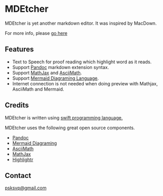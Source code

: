 # MDEtcher 

MDEtcher is yet another markdown editor. It was inspired by MacDown. 

For more info, please [go here]( https://psksvp.github.io/MDEtcher/index.html)

## Features

* Text to Speech for proof reading which highlight word as it reads. 
* Support [Pandoc](https://pandoc.org) markdown extension syntax. 
* Support [MathJax](https://www.mathjax.org) and [AsciiMath](http://asciimath.org). 
* Support [Mermaid Diagraming Language](https://mermaid-js.github.io/mermaid/#/). 
* Internet connection is not needed when doing preview with Mathjax, AsciiMath and Mermaid.

## Credits

MDEtcher is written using [swift programming language.](https://swift.org)

MDEtcher uses the following great open source components.

* [Pandoc](https://pandoc.org)
* [Mermaid Diagraming](https://mermaid-js.github.io/mermaid/#/)
* [AsciiMath](http://asciimath.org)
* [MathJax](https://www.mathjax.org)
* [Highlightr](https://github.com/raspu/Highlightr) 

## Contact 

<psksvp@gmail.com>




